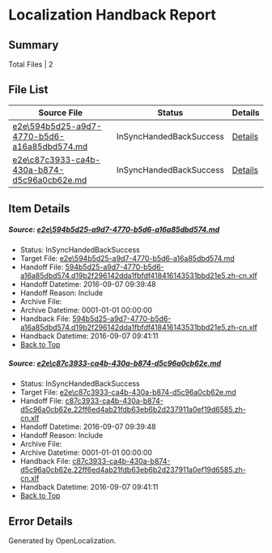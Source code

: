 # <a name='report-top'></a> Localization Handback Report

## Summary
 Total Files | 2

## File List
 Source File | Status | Details 
 ----------- | ------ | ------- 
 [e2e\594b5d25-a9d7-4770-b5d6-a16a85dbd574.md](https://github.com/OpenLocalizationTestOrg/ol-test0/blob/f3fea4bd994ffd600339ea067d7e22e913f85a31/e2e/594b5d25-a9d7-4770-b5d6-a16a85dbd574.md) | InSyncHandedBackSuccess | [Details](#e7ee422a8396825fb5f489d68f274e025b6f54e11)
 [e2e\c87c3933-ca4b-430a-b874-d5c96a0cb62e.md](https://github.com/OpenLocalizationTestOrg/ol-test0/blob/f3fea4bd994ffd600339ea067d7e22e913f85a31/e2e/c87c3933-ca4b-430a-b874-d5c96a0cb62e.md) | InSyncHandedBackSuccess | [Details](#500f25287c4e08f7fbd2d85931d1b57c6263e0202)

## Item Details
##### <a name='e7ee422a8396825fb5f489d68f274e025b6f54e11'></a> Source: [e2e\594b5d25-a9d7-4770-b5d6-a16a85dbd574.md](https://github.com/OpenLocalizationTestOrg/ol-test0/blob/f3fea4bd994ffd600339ea067d7e22e913f85a31/e2e/594b5d25-a9d7-4770-b5d6-a16a85dbd574.md)
* Status: InSyncHandedBackSuccess
* Target File: [e2e\594b5d25-a9d7-4770-b5d6-a16a85dbd574.md](https://github.com/OpenLocalizationTestOrg/ol-test0-zhcn/blob/4b6f7e898ed501e14e5df0e596e913df5176a2f3/e2e/594b5d25-a9d7-4770-b5d6-a16a85dbd574.md)
* Handoff File: [594b5d25-a9d7-4770-b5d6-a16a85dbd574.d19b2f296142dda1fbfdf418416143531bbd21e5.zh-cn.xlf](https://github.com/OpenLocalizationTestOrg/ol-test0-handoff/blob/4d1af56957e3a1ad32880593775c88f79ee6ff9a/ol-handoff/OpenLocalizationTestOrg/ol-test0-zhcn/yuwzho/ht/594b5d25-a9d7-4770-b5d6-a16a85dbd574.d19b2f296142dda1fbfdf418416143531bbd21e5.zh-cn.xlf)
* Handoff Datetime: 2016-09-07 09:39:48
* Handoff Reason: Include
* Archive File: 
* Archive Datetime: 0001-01-01 00:00:00
* Handback File: [594b5d25-a9d7-4770-b5d6-a16a85dbd574.d19b2f296142dda1fbfdf418416143531bbd21e5.zh-cn.xlf](https://github.com/OpenLocalizationTestOrg/ol-test0-handback/blob/bb205fa8e7d1968b49c233d68cf4a5c951190dfa/ol-handback/OpenLocalizationTestOrg/ol-test0-zhcn/yuwzho/ht/594b5d25-a9d7-4770-b5d6-a16a85dbd574.d19b2f296142dda1fbfdf418416143531bbd21e5.zh-cn.xlf)
* Handback Datetime: 2016-09-07 09:41:11
* [Back to Top](#report-top)

##### <a name='500f25287c4e08f7fbd2d85931d1b57c6263e0202'></a> Source: [e2e\c87c3933-ca4b-430a-b874-d5c96a0cb62e.md](https://github.com/OpenLocalizationTestOrg/ol-test0/blob/f3fea4bd994ffd600339ea067d7e22e913f85a31/e2e/c87c3933-ca4b-430a-b874-d5c96a0cb62e.md)
* Status: InSyncHandedBackSuccess
* Target File: [e2e\c87c3933-ca4b-430a-b874-d5c96a0cb62e.md](https://github.com/OpenLocalizationTestOrg/ol-test0-zhcn/blob/4b6f7e898ed501e14e5df0e596e913df5176a2f3/e2e/c87c3933-ca4b-430a-b874-d5c96a0cb62e.md)
* Handoff File: [c87c3933-ca4b-430a-b874-d5c96a0cb62e.22ff6ed4ab21fdb63eb6b2d237911a0ef19d6585.zh-cn.xlf](https://github.com/OpenLocalizationTestOrg/ol-test0-handoff/blob/4d1af56957e3a1ad32880593775c88f79ee6ff9a/ol-handoff/OpenLocalizationTestOrg/ol-test0-zhcn/yuwzho/ht/c87c3933-ca4b-430a-b874-d5c96a0cb62e.22ff6ed4ab21fdb63eb6b2d237911a0ef19d6585.zh-cn.xlf)
* Handoff Datetime: 2016-09-07 09:39:48
* Handoff Reason: Include
* Archive File: 
* Archive Datetime: 0001-01-01 00:00:00
* Handback File: [c87c3933-ca4b-430a-b874-d5c96a0cb62e.22ff6ed4ab21fdb63eb6b2d237911a0ef19d6585.zh-cn.xlf](https://github.com/OpenLocalizationTestOrg/ol-test0-handback/blob/bb205fa8e7d1968b49c233d68cf4a5c951190dfa/ol-handback/OpenLocalizationTestOrg/ol-test0-zhcn/yuwzho/ht/c87c3933-ca4b-430a-b874-d5c96a0cb62e.22ff6ed4ab21fdb63eb6b2d237911a0ef19d6585.zh-cn.xlf)
* Handback Datetime: 2016-09-07 09:41:11
* [Back to Top](#report-top)


## Error Details

Generated by OpenLocalization.
